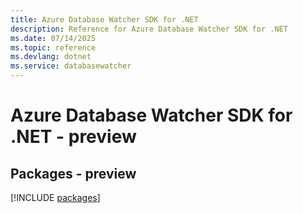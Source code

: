 ```yaml
---
title: Azure Database Watcher SDK for .NET
description: Reference for Azure Database Watcher SDK for .NET
ms.date: 07/14/2025
ms.topic: reference
ms.devlang: dotnet
ms.service: databasewatcher
---
```

# Azure Database Watcher SDK for .NET - preview
## Packages - preview
[!INCLUDE [packages](database-watcher-index.md)]